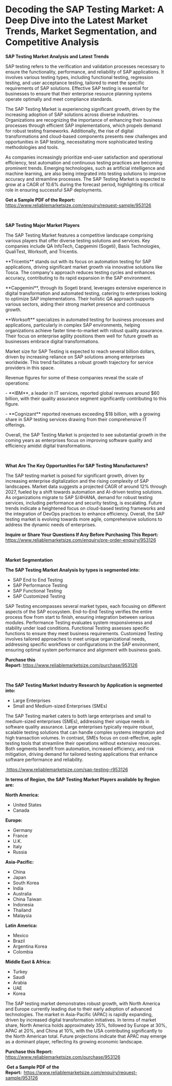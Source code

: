 <p><h1>Decoding the SAP Testing Market: A Deep Dive into the Latest Market Trends, Market Segmentation, and Competitive Analysis</h1></p><p><strong>SAP Testing Market Analysis and Latest Trends</strong></p>
<p><p>SAP testing refers to the verification and validation processes necessary to ensure the functionality, performance, and reliability of SAP applications. It involves various testing types, including functional testing, regression testing, and user acceptance testing, tailored to meet the specific requirements of SAP solutions. Effective SAP testing is essential for businesses to ensure that their enterprise resource planning systems operate optimally and meet compliance standards.</p><p>The SAP Testing Market is experiencing significant growth, driven by the increasing adoption of SAP solutions across diverse industries. Organizations are recognizing the importance of enhancing their business processes through efficient SAP implementations, which propels demand for robust testing frameworks. Additionally, the rise of digital transformations and cloud-based components presents new challenges and opportunities in SAP testing, necessitating more sophisticated testing methodologies and tools.</p><p>As companies increasingly prioritize end-user satisfaction and operational efficiency, test automation and continuous testing practices are becoming prominent trends. Emerging technologies, such as artificial intelligence and machine learning, are also being integrated into testing solutions to improve accuracy and streamline processes. The SAP Testing Market is expected to grow at a CAGR of 10.6% during the forecast period, highlighting its critical role in ensuring successful SAP deployments.</p></p>
<p><strong>Get a Sample PDF of the Report:&nbsp;</strong> <a href="https://www.reliablemarketsize.com/enquiry/request-sample/953126?utm_campaign=3584&utm_medium=2&utm_source=Github&utm_content=ia&utm_term=18042025&utm_id=sap-testing">https://www.reliablemarketsize.com/enquiry/request-sample/953126</a></p>
<p>&nbsp;</p>
<p><strong>SAP Testing Major Market Players</strong></p>
<p><p>The SAP Testing Market features a competitive landscape comprising various players that offer diverse testing solutions and services. Key companies include QA InfoTech, Capgemini (Sogeti), Basis Technologies, QualiTest, Worksoft, and Tricentis.</p><p>**Tricentis** stands out with its focus on automation testing for SAP applications, driving significant market growth via innovative solutions like Tosca. The company's approach reduces testing cycles and enhances accuracy, contributing to its rapid expansion in the SAP environment.</p><p>**Capgemini**, through its Sogeti brand, leverages extensive experience in digital transformation and automated testing, catering to enterprises looking to optimize SAP implementations. Their holistic QA approach supports various sectors, aiding their strong market presence and continuous growth. </p><p>**Worksoft** specializes in automated testing for business processes and applications, particularly in complex SAP environments, helping organizations achieve faster time-to-market with robust quality assurance. Their focus on enterprise agility positions them well for future growth as businesses embrace digital transformations.</p><p>Market size for SAP Testing is expected to reach several billion dollars, driven by increasing reliance on SAP solutions among enterprises worldwide. This trend facilitates a robust growth trajectory for service providers in this space.</p><p>Revenue figures for some of these companies reveal the scale of operations: </p><p>- **IBM**, a leader in IT services, reported global revenues around $60 billion, with their quality assurance segment significantly contributing to this figure.</p><p>- **Cognizant** reported revenues exceeding $18 billion, with a growing share in SAP testing services drawing from their comprehensive IT offerings.</p><p>Overall, the SAP Testing Market is projected to see substantial growth in the coming years as enterprises focus on improving software quality and efficiency amidst digital transformations.</p></p>
<p>&nbsp;</p>
<p><strong>What Are The Key Opportunities For SAP Testing Manufacturers?</strong></p>
<p><p>The SAP testing market is poised for significant growth, driven by increasing enterprise digitalization and the rising complexity of SAP landscapes. Market data suggests a projected CAGR of around 12% through 2027, fueled by a shift towards automation and AI-driven testing solutions. As organizations migrate to SAP S/4HANA, demand for robust testing services, including performance and security testing, is escalating. Future trends indicate a heightened focus on cloud-based testing frameworks and the integration of DevOps practices to enhance efficiency. Overall, the SAP testing market is evolving towards more agile, comprehensive solutions to address the dynamic needs of enterprises.</p></p>
<p><strong>Inquire or Share Your Questions If Any Before Purchasing This Report:</strong> <a href="https://www.reliablemarketsize.com/enquiry/pre-order-enquiry/953126?utm_campaign=3584&utm_medium=2&utm_source=Github&utm_content=ia&utm_term=18042025&utm_id=sap-testing">https://www.reliablemarketsize.com/enquiry/pre-order-enquiry/953126</a></p>
<p>&nbsp;</p>
<p><strong>Market Segmentation</strong></p>
<p><strong>The SAP Testing Market Analysis by types is segmented into:</strong></p>
<p><ul><li>SAP End to End Testing</li><li>SAP Performance Testing</li><li>SAP Functional Testing</li><li>SAP Customized Testing</li></ul></p>
<p><p>SAP Testing encompasses several market types, each focusing on different aspects of the SAP ecosystem. End-to-End Testing verifies the entire process flow from start to finish, ensuring integration between various modules. Performance Testing evaluates system responsiveness and stability under load conditions. Functional Testing assesses specific functions to ensure they meet business requirements. Customized Testing involves tailored approaches to meet unique organizational needs, addressing specific workflows or configurations in the SAP environment, ensuring optimal system performance and alignment with business goals.</p></p>
<p><strong>Purchase this Report:&nbsp;</strong><a href="https://www.reliablemarketsize.com/purchase/953126?utm_campaign=3584&utm_medium=2&utm_source=Github&utm_content=ia&utm_term=18042025&utm_id=sap-testing">https://www.reliablemarketsize.com/purchase/953126</a></p>
<p>&nbsp;</p>
<p><strong>The SAP Testing Market Industry Research by Application is segmented into:</strong></p>
<p><ul><li>Large Enterprises</li><li>Small and Medium-sized Enterprises (SMEs)</li></ul></p>
<p><p>The SAP Testing market caters to both large enterprises and small to medium-sized enterprises (SMEs), addressing their unique needs in software quality assurance. Large enterprises typically require robust, scalable testing solutions that can handle complex systems integration and high transaction volumes. In contrast, SMEs focus on cost-effective, agile testing tools that streamline their operations without extensive resources. Both segments benefit from automation, increased efficiency, and risk mitigation, driving demand for tailored testing applications that enhance software performance and reliability.</p></p>
<p><a href="https://www.reliablemarketsize.com/sap-testing-r953126?utm_campaign=3584&utm_medium=2&utm_source=Github&utm_content=ia&utm_term=18042025&utm_id=sap-testing">&nbsp;https://www.reliablemarketsize.com/sap-testing-r953126</a></p>
<p><strong>In terms of Region, the SAP Testing Market Players available by Region are:</strong></p>
<p>
    <p> <strong> North America: </strong>
        <ul>
            <li>United States</li>
            <li>Canada</li>
        </ul>
        </p> 
    <p> <strong> Europe: </strong>
        <ul>
            <li>Germany</li>
            <li>France</li>
            <li>U.K.</li>
            <li>Italy</li>
            <li>Russia</li>
        </ul>
        </p> 
    <p> <strong> Asia-Pacific: </strong>
        <ul>
            <li>China</li>
            <li>Japan</li>
            <li>South Korea</li>
            <li>India</li>
            <li>Australia</li>
            <li>China Taiwan</li>
            <li>Indonesia</li>
            <li>Thailand</li>
            <li>Malaysia</li>
        </ul>
        </p> 
    <p> <strong> Latin America: </strong>
        <ul>
            <li>Mexico</li>
            <li>Brazil</li>
            <li>Argentina Korea</li>
            <li>Colombia</li>
        </ul>
        </p> 
    <p> <strong> Middle East & Africa: </strong>
        <ul>
            <li>Turkey</li>
            <li>Saudi</li>
            <li>Arabia</li>
            <li>UAE</li>
            <li>Korea</li>
        </ul>
    </p>
    </p>
<p><p>The SAP testing market demonstrates robust growth, with North America and Europe currently leading due to their early adoption of advanced technologies. The market in Asia-Pacific (APAC) is rapidly expanding, driven by increased digital transformation initiatives. In terms of market share, North America holds approximately 35%, followed by Europe at 30%, APAC at 20%, and China at 10%, with the USA contributing significantly to the North American total. Future projections indicate that APAC may emerge as a dominant player, reflecting its growing economic landscape.</p></p>
<p><strong>Purchase this Report: </strong><a href="https://www.reliablemarketsize.com/purchase/953126?utm_campaign=3584&utm_medium=2&utm_source=Github&utm_content=ia&utm_term=18042025&utm_id=sap-testing">https://www.reliablemarketsize.com/purchase/953126</a></p>
<p>&nbsp;<strong>Get a Sample PDF of the Report:&nbsp;&nbsp;</strong><a href="https://www.reliablemarketsize.com/enquiry/request-sample/953126?utm_campaign=3584&utm_medium=2&utm_source=Github&utm_content=ia&utm_term=18042025&utm_id=sap-testing">https://www.reliablemarketsize.com/enquiry/request-sample/953126</a></p>
<p><strong></strong></p>
<p><p></p><p></p><p></p></p>